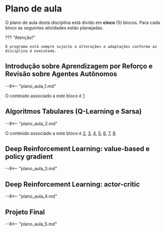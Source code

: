 # Plano de aula

O plano de aula desta disciplina está divido em **cinco** (5) blocos. Para cada bloco as seguintes atividades estão planejadas.

??? "Atenção!"

    O programa está sempre sujeito a alterações e adaptações conforme as disciplina é executada.


## Introdução sobre Aprendizagem por Reforço e Revisão sobre Agentes Autônomos

--8<-- "plano_aula_1.md"

O conteúdo associado a este bloco é [1](./classes/01_introduction/index.md)

## Algoritmos Tabulares (Q-Learning e Sarsa)

--8<-- "plano_aula_2.md"

O conteúdo associado a este bloco é [2](./classes/04_toolings_envs/index.md), [3](./classes/05_q_learning/index.md), [4](./classes/05_x_hyperparameters/index.md), [5](./classes/05_xx_hyper_comments/index.md), [6](./classes/05_x_sarsa/index.md), [7](./classes/05_xx_hyper_comments/index.md), [8](./classes/06_non_determ/index.md). 

## Deep Reinforcement Learning: value-based e policy gradient

--8<-- "plano_aula_3.md"

## Deep Reinforcement Learning: actor-critic

--8<-- "plano_aula_4.md"

## Projeto Final

--8<-- "plano_aula_5.md"

